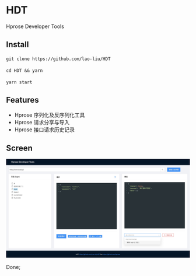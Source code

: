 # HDT

Hprose Developer Tools

## Install

```shell
git clone https://github.com/lao-liu/HDT

cd HDT && yarn

yarn start
```

## Features
 * Hprose 序列化及反序列化工具
 * Hprose 请求分享与导入
 * Hprose 接口请求历史记录

## Screen

<img src="./screen/1587877689524.jpg" style="zoom:50%;" />



Done;

